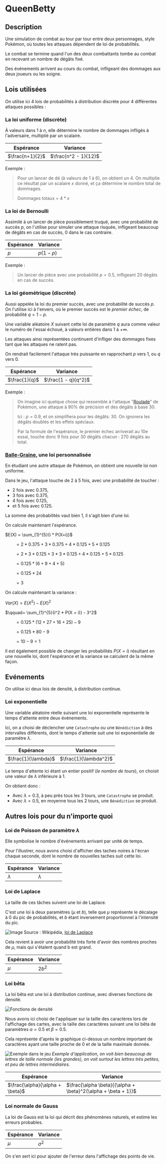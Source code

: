 # QueenBetty
## Description

Une simulation de combat au tour par tour entre deux personnages, style Pokémon, où toutes les attaques dépendent de loi de probabilités.

Le combat se termine quand l'un des deux combattants tombe au combat en recevant un nombre de dégâts fixé.

Des événements arrivent au cours du combat, infligeant des dommages aux deux joueurs ou les soigne.

## Lois utilisées

On utilise ici 4 lois de probabilités à distribution discrète pour 4 différentes attaques possibles :

### La **loi uniforme** (discrète)
À valeurs dans 1 à $n$, elle détermine le nombre de dommages infligés à l'adversaire, multiplié par un scalaire.

| Espérance       | Variance             |
| --------------- | -------------------- |
| $\frac{n+1}{2}$ | $\frac{n^2 - 1}{12}$ |


Exemple :
>Pour un lancer de dé (à valeurs de 1 à 6), on obtient un 4. On multiplie ce résultat par un scalaire $x$ donné, et ça détermine le nombre total de dommages.
>
>Dommages totaux = $4 * x$

### La **loi de Bernoulli**
Assimilé à un lancer de pièce possiblement truqué, avec une probabilité de succès $p$, on l'utilise pour simuler une attaque risquée, infligeant beaucoup de dégâts en cas de succès, 0 dans le cas contraire.

| Espérance | Variance   |
| --------- | ---------- |
| $p$       | $p(1 - p)$ |


Exemple :
> Un lancer de pièce avec une probabilité $p = 0.5$, infligeant 20 dégâts en cas de succès. 

### La **loi géométrique** (discrète)
Aussi appelée la loi du premier succès, avec une probabilité de succès $p$. On l'utilise ici à l'envers, où le premier succès est le *premier échec*, de probabilité $q = 1-p$.

Une variable aléatoire $X$ suivant cette loi de paramètre $q$ aura comme valeur le numéro de l'essai échoué, à valeurs entières dans $1$ à $+\infty$. 

Les attaques ainsi représentées continuent d'infliger des dommages fixes tant que les attaques ne ratent pas.

On rendrait facilement l'attaque très puissante en rapprochant $p$ vers $1$, ou $q$ vers $0$.

| Espérance     | Variance            |
| ------------- | ------------------- |
| $\frac{1}{q}$ | $\frac{1 - q}{q^2}$ |

Exemple :
> On imagine ici quelque chose qui ressemble à l'attaque "[Roulade](https://www.pokepedia.fr/Roulade)" de Pokémon, une attaque à 90% de précision et des dégâts à base 30.
>
>Ici : $p = 0.9$, et on simplifiera pour les dégâts: 30. On ignorera les dégâts doublés et les effets spéciaux.
>
> Par la formule de l'espérance, le premier échec arriverait au 10e essai, touche donc 9 fois pour 30 dégâts chacun : 270 dégâts au total.

### [Balle-Graine](https://www.pokepedia.fr/Balle_Graine), une loi personnalisée
En étudiant une autre attaque de Pokémon, on obtient une nouvelle loi non uniforme.

Dans le jeu, l'attaque touche de 2 à 5 fois, avec une probabilité de toucher :
- 2 fois avec 0.375,
- 3 fois avec 0.375,
- 4 fois avec 0.125,
- et 5 fois avec 0.125.

La somme des probabilités vaut bien 1, il s'agit bien d'une loi.

On calcule maintenant l'espérance.

$E(X) = \sum_{1}^{5}{i * P(X=i)}$

$\qquad= 2 * 0.375 + 3 * 0.375 + 4 * 0.125 + 5 * 0.125$

$\qquad= 2 * 3 * 0.125 + 3 * 3 * 0.125 + 4 * 0.125 + 5 * 0.125$

$\qquad= 0.125 * (6 + 9 + 4 + 5)$

$\qquad= 0.125 * 24$

$\qquad= 3$

On calcule maintenant la variance :

$Var(X) = E(X^2) - E(X)^2$

$\qquad= \sum_{1}^{5}{i^2 * P(X = i)} - 3^2$

$\qquad= 0.125 * (12 + 27 + 16 + 25) - 9$

$\qquad= 0.125 * 80 - 9$

$\qquad=10 - 9 = 1$

Il est également possible de changer les probabilités $P(X = i)$ résultant en une nouvelle loi, dont l'espérance et la variance se calculent de la même façon.

## Evénements
On utilise ici deux lois de densité, à distribution continue.

### Loi exponentielle
Une variable aléatoire réelle suivant une loi exponentielle représente le temps d'attente entre deux événements.

Ici, on a choisi de déclencher une `Catastrophe` ou une `Bénédiction` à des intervalles différents, dont le temps d'attente suit une loi exponentielle de paramètre $\lambda$.

| Espérance           | Variance              |
| ------------------- | --------------------- |
| $\frac{1}{\lambda}$ | $\frac{1}{\lambda^2}$ |

Le temps d'attente ici étant un entier positif (*le nombre de tours*), on choisit une valeur de $\lambda$ inférieure à 1.

On obtient donc :
- Avec $\lambda = 0.3$, à peu près tous les 3 tours, une `Catastrophe` se produit.
- Avec $\lambda = 0.5$, en moyenne tous les 2 tours, une `Bénédiction` se produit.

## Autres lois pour du n'importe quoi
### Loi de Poisson de paramètre $\lambda$
Elle symbolise le nombre d'événements arrivant par unité de temps.

Pour l'illustrer, nous avons choisi d'afficher des taches noires à l'écran chaque seconde, dont le nombre de nouvelles taches suit cette loi.

| Espérance | Variance  |
| --------- | --------- |
| $\lambda$ | $\lambda$ |

### Loi de Laplace
La taille de ces tâches suivent une loi de Laplace.

C'est une loi à deux paramètres ($\mu$ et $b$), telle que $\mu$ représente le décalage à 0 du pic de probabilités, et $b$ étant inversement proportionnel à l'intensité du pic.

![Image](https://upload.wikimedia.org/wikipedia/commons/8/89/Laplace_distribution_pdf.png)
Source : Wikipédia, [loi de Laplace](https://fr.wikipedia.org/wiki/Loi_de_Laplace_(probabilités))

Cela revient à avoir une probabilité très forte d'avoir des nombres proches de $\mu$, mais qui s'étalent quand b est grand.

| Espérance | Variance |
| --------- | -------- |
| $\mu$     | $2b^2$   |

### Loi bêta
La loi bêta est une loi à distribution continue, avec diverses fonctions de densité.

![Fonctions de densité](https://upload.wikimedia.org/wikipedia/commons/9/9a/Beta_distribution_pdf.png)

Nous avons ici choisi de l'appliquer sur la taille des caractères lors de l'affichage des cartes, avec la taille des caractères suivant une loi bêta de paramètres $\alpha = 0.5$ et $\beta = 0.5$. 

Cela représente d'après le graphique ci-dessus un nombre important de caractères ayant une taille proche de 0 et de la taille maximale donnée.

![Exemple dans le jeu](img/screenshots/loi_beta_texte.png)
*Exemple d'application, on voit bien beaucoup de lettres de taille normale (les grandes), on voit surtout les lettres très petites, et peu de lettres intermédiaires.*

| Espérance                       | Variance                                                      |
| ------------------------------- | ------------------------------------------------------------- |
| $\frac{\alpha}{\alpha + \beta}$ | $\frac{\alpha \beta}{(\alpha + \beta)^2(\alpha + \beta + 1)}$ |

### Loi normale de Gauss
La loi de Gauss est la loi qui décrit des phénomènes naturels, et estime les erreurs probables.

| Espérance | Variance   |
| --------- | ---------- |
| $\mu$     | $\sigma^2$ |

On s'en sert ici pour ajouter de l'erreur dans l'affichage des points de vie.
